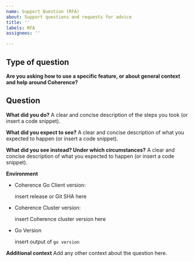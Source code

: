 ```yaml
---
name: Support Question (RFA)
about: Support questions and requests for advice
title: ''
labels: RFA
assignees: ''

---
```


<!-- 
Thanks for filing an issue! Before hitting the button, please answer these questions.

Fill in as much of the template below as you can. If you leave out information we can't help you as well as we could.

We will try our best to answer the question, but we also have a slack channel for any other questions.
-->

## Type of question

**Are you asking how to use a specific feature, or about general context and help around Coherence?**

## Question

**What did you do?**
A clear and concise description of the steps you took (or insert a code snippet).

**What did you expect to see?**
A clear and concise description of what you expected to happen (or insert a code snippet).

**What did you see instead? Under which circumstances?**
A clear and concise description of what you expected to happen (or insert a code snippet).


**Environment**
* Coherence Go Client version:

  insert release or Git SHA here

* Coherence Cluster version:

  insert Coherence cluster version here

* Go Version

  insert output of `go version`

**Additional context**
Add any other context about the question here.
